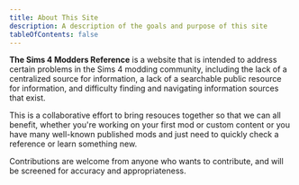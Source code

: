 ```yaml
---
title: About This Site
description: A description of the goals and purpose of this site
tableOfContents: false
---
```


**The Sims 4 Modders Reference** is a website that is intended to address certain problems in the Sims 4 modding community, including the lack of a centralized source for information, a lack of a searchable public resource for information, and difficulty finding and navigating information sources that exist.

This is a collaborative effort to bring resouces together so that we can all benefit, whether you're working on your first mod or custom content or you have many well-known published mods and just need to quickly check a reference or learn something new.

Contributions are welcome from anyone who wants to contribute, and will be screened for accuracy and appropriateness.